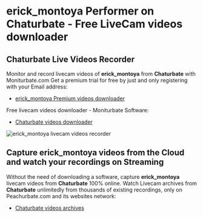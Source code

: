 # erick_montoya Performer on Chaturbate - Free LiveCam videos downloader

## Chaturbate Live Videos Recorder

Monitor and record livecam videos of **erick_montoya** from **Chaturbate** with Moniturbate.com
Get a premium trial for free by just and only registering with your Email address:
* [erick_montoya Premium videos downloader](https://moniturbate.com/request-demo-licence-key.html)

Free livecam videos downloader - Moniturbate Software:
* [Chaturbate videos downloader](https://moniturbate.com/moniturbate-download-software.html)

![erick_montoya livecam videos recorder](https://peachurnet.com/templates/moniturbate-software.png)


## Capture erick_montoya videos from the Cloud and watch your recordings on Streaming

Without the need of downloading a software, capture **erick_montoya** livecam videos from **Chaturbate** 100% online.
Watch Livecam archives from **Chaturbate** unlimitedly from thousands of existing recordings, only on Peachurbate.com and its websites network:
* [Chaturbate videos archives](https://peachurnet.com/)